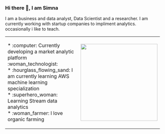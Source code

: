### Hi there 👋, I am Simna 
I am a business and data analyst, Data Scientist and a researcher. 
I am currently working with startup companies to impliment analytics. 
occasionally i like to teach. 

<!--
**simnarassak/SimnaRassak** is a ✨ _special_ ✨ repository because its `README.md` (this file) appears on your GitHub profile.


-->

   <table border="000000">
    <tbody>
       <tr>
        <td align="left">
            <p>
           * :computer: Currently developing a market analytic platform :woman_technologist:<br/>
           * :hourglass_flowing_sand: I am currently learning AWS machine learning specialization<br/>
           * :superhero_woman: Learning Stream data analytics<br/>
           * :woman_farmer: I love organic farming<br/>
            </p>
         </td>
        <td>
          <p align="right">
             <img width="250" height="250" src="https://www.kindpng.com/picc/b/430/4302854.png"></img>
          </p>
        </td>
      </tr>
    </tbody>
  </table>
 

